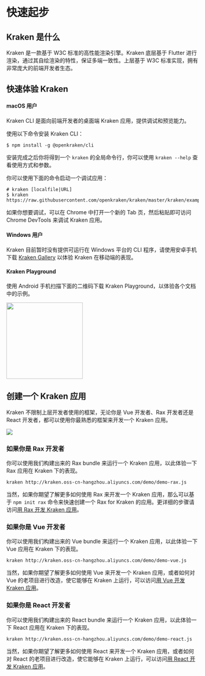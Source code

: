 # 快速起步

## Kraken 是什么

Kraken 是一款基于 W3C 标准的高性能渲染引擎。Kraken 底层基于 Flutter 进行渲染，通过其自绘渲染的特性，保证多端一致性。上层基于 W3C 标准实现，拥有非常庞大的前端开发者生态。

## 快速体验 Kraken

#### macOS 用户

Kraken CLI 是面向前端开发者的桌面端 Kraken 应用，提供调试和预览能力。

使用以下命令安装 Kraken CLI：

```shell
$ npm install -g @openkraken/cli
```

安装完成之后你将得到一个 `kraken` 的全局命令行，你可以使用 `kraken --help` 查看使用方式和参数。

你可以使用下面的命令启动一个调试应用：

```shell
# kraken [localfile|URL]
$ kraken https://raw.githubusercontent.com/openkraken/kraken/master/kraken/example/assets/bundle.js
```

如果你想要调试，可以在 Chrome 中打开一个新的 Tab 页，然后粘贴即可访问 Chrome DevTools 来调试 Kraken 应用。

#### Windows 用户

Kraken 目前暂时没有提供可运行在 Windows 平台的 CLI 程序，请使用安卓手机下载 [Kraken Gallery](https://github.com/openkraken/gallery) 以体验 Kraken 在移动端的表现。

#### Kraken Playground

使用 Android 手机扫描下面的二维码下载 Kraken Playground，以体验各个文档中的示例。

<img src="https://img.alicdn.com/imgextra/i3/O1CN01FGQcF91hKD7T5drVR_!!6000000004258-2-tps-400-400.png" width="200px"></img>

## 创建一个 Kraken 应用

Kraken 不限制上层开发者使用的框架，无论你是 Vue 开发者、Rax 开发者还是 React 开发者，都可以使用你最熟悉的框架来开发一个 Kraken 应用。

![](https://img.alicdn.com/imgextra/i1/O1CN017l9JYV1HHIam1kLgC_!!6000000000732-2-tps-1097-263.png)

### 如果你是 Rax 开发者

你可以使用我们构建出来的 Rax bundle 来运行一个 Kraken 应用，以此体验一下 Rax 应用在 Kraken 下的表现。

```shell
kraken http://kraken.oss-cn-hangzhou.aliyuncs.com/demo/demo-rax.js
```

当然，如果你期望了解更多如何使用 Rax 来开发一个 Kraken 应用，那么可以基于 `npm init rax` 命令来快速创建一个 Rax for Kraken 的应用。更详细的步骤请访问[用 Rax 开发 Kraken 应用](/guide/development/rax)。

### 如果你是 Vue 开发者

你可以使用我们构建出来的 Vue bundle 来运行一个 Kraken 应用，以此体验一下 Vue 应用在 Kraken 下的表现。

```shell
kraken http://kraken.oss-cn-hangzhou.aliyuncs.com/demo/demo-vue.js
```

当然，如果你期望了解更多如何使用 Vue 来开发一个 Kraken 应用，或者如何对 Vue 的老项目进行改造，使它能够在 Kraken 上运行，可以访问[用 Vue 开发 Kraken 应用](/guide/development/vue)。

### 如果你是 React 开发者

你可以使用我们构建出来的 React bundle 来运行一个 Kraken 应用，以此体验一下 React 应用在 Kraken 下的表现。

```shell
kraken http://kraken.oss-cn-hangzhou.aliyuncs.com/demo/demo-react.js
```

当然，如果你期望了解更多如何使用 React 来开发一个 Kraken 应用，或者如何对 React 的老项目进行改造，使它能够在 Kraken 上运行，可以访问[用 React 开发 Kraken 应用](/guide/development/react)。
